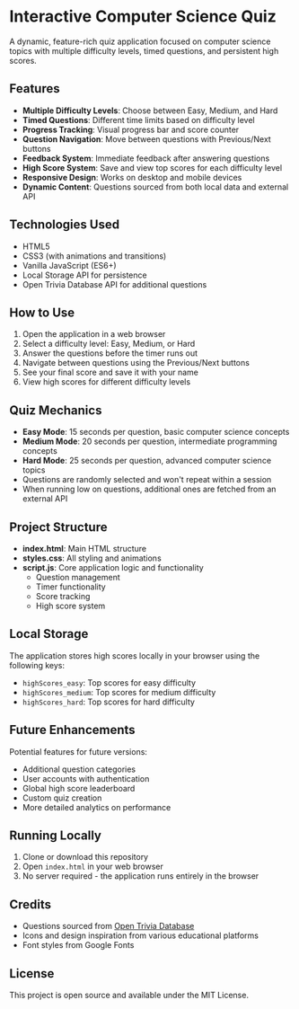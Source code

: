 # Interactive Computer Science Quiz

A dynamic, feature-rich quiz application focused on computer science topics with multiple difficulty levels, timed questions, and persistent high scores.



## Features

- **Multiple Difficulty Levels**: Choose between Easy, Medium, and Hard
- **Timed Questions**: Different time limits based on difficulty level
- **Progress Tracking**: Visual progress bar and score counter
- **Question Navigation**: Move between questions with Previous/Next buttons
- **Feedback System**: Immediate feedback after answering questions
- **High Score System**: Save and view top scores for each difficulty level
- **Responsive Design**: Works on desktop and mobile devices
- **Dynamic Content**: Questions sourced from both local data and external API

## Technologies Used

- HTML5
- CSS3 (with animations and transitions)
- Vanilla JavaScript (ES6+)
- Local Storage API for persistence
- Open Trivia Database API for additional questions

## How to Use

1. Open the application in a web browser
2. Select a difficulty level: Easy, Medium, or Hard
3. Answer the questions before the timer runs out
4. Navigate between questions using the Previous/Next buttons
5. See your final score and save it with your name
6. View high scores for different difficulty levels

## Quiz Mechanics

- **Easy Mode**: 15 seconds per question, basic computer science concepts
- **Medium Mode**: 20 seconds per question, intermediate programming concepts
- **Hard Mode**: 25 seconds per question, advanced computer science topics
- Questions are randomly selected and won't repeat within a session
- When running low on questions, additional ones are fetched from an external API

## Project Structure

- **index.html**: Main HTML structure
- **styles.css**: All styling and animations
- **script.js**: Core application logic and functionality
  - Question management
  - Timer functionality
  - Score tracking
  - High score system

## Local Storage

The application stores high scores locally in your browser using the following keys:
- `highScores_easy`: Top scores for easy difficulty
- `highScores_medium`: Top scores for medium difficulty
- `highScores_hard`: Top scores for hard difficulty

## Future Enhancements

Potential features for future versions:
- Additional question categories
- User accounts with authentication
- Global high score leaderboard
- Custom quiz creation
- More detailed analytics on performance

## Running Locally

1. Clone or download this repository
2. Open `index.html` in your web browser
3. No server required - the application runs entirely in the browser

## Credits

- Questions sourced from [Open Trivia Database](https://opentdb.com/)
- Icons and design inspiration from various educational platforms
- Font styles from Google Fonts

## License

This project is open source and available under the MIT License.